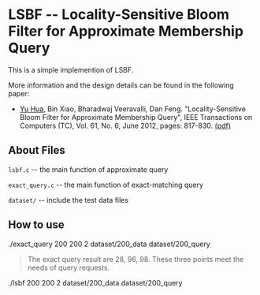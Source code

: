 LSBF -- Locality-Sensitive Bloom Filter for Approximate Membership Query
========================================================================

This is a simple implemention of LSBF.

More information and the design details can be found in the following paper:

  * [Yu Hua](http://stlab.wnlo.hust.edu.cn/csyhua/index.html), Bin Xiao, Bharadwaj Veeravalli, Dan Feng. "Locality-Sensitive Bloom Filter for Approximate Membership Query", IEEE Transactions on Computers (TC), Vol. 61, No. 6, June 2012, pages: 817-830. [(pdf)](http://cs.hust.edu.cn/stlab/csyhua/hua-tc2012.pdf)



About Files
-----------

`lsbf.c`        -- the main function of approximate query

`exact_query.c` -- the main function of exact-matching query

`dataset/`      -- include the test data files


How to use
----------

./exact_query 200 200 2 dataset/200_data dataset/200_query
> The exact query result are 28, 96, 98. These three points meet the needs of query requests.

./lsbf 200 200 2 dataset/200_data dataset/200_query








